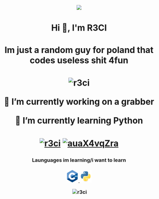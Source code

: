 <div align="center">
     <img  src="https://hdwallpaperim.com/wp-content/uploads/2017/08/22/435641-ultra-wide-space.jpg">
</div>

<h1 align="center">Hi 👋, I'm R3CI</h1>

<h1 align="center">Im just a random guy for poland that codes useless shit 4fun</h3>
<h1 align="center"> <img src="https://komarev.com/ghpvc/?username=r3ci&label=Profile%20views&color=64007d&style=flat" alt="r3ci" /> </p>


 🔭 I’m currently working on **a grabber**

 🌱 I’m currently learning **Python**


<h1 align="center">
<a href="https://www.youtube.com/c/r3ci" target="blank"><img align="center" src="https://raw.githubusercontent.com/rahuldkjain/github-profile-readme-generator/master/src/images/icons/Social/youtube.svg" alt="r3ci" height="30" width="40" /></a>
<a href="https://discord.gg/auaX4vqZra" target="blank"><img align="center" src="https://raw.githubusercontent.com/rahuldkjain/github-profile-readme-generator/master/src/images/icons/Social/discord.svg" alt="auaX4vqZra" height="30" width="40" /></a>
</p>

<h3 align="center">Launguages im learning/i want to learn</h3>
<h3 align="center"> <a href="https://www.w3schools.com/cpp/" target="_blank" rel="noreferrer"> <img src="https://raw.githubusercontent.com/devicons/devicon/master/icons/cplusplus/cplusplus-original.svg" alt="cplusplus" width="40" height="40"/> </a> <a href="https://www.python.org" target="_blank" rel="noreferrer"> <img src="https://raw.githubusercontent.com/devicons/devicon/master/icons/python/python-original.svg" alt="python" width="40" height="40"/> </a> </p>

<p>&nbsp;<img align="center" src="https://github-readme-stats.vercel.app/api?username=r3ci&show_icons=true&locale=en" alt="r3ci" /></p>
